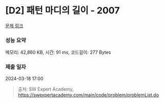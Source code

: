 # [D2] 패턴 마디의 길이 - 2007 

[문제 링크](https://swexpertacademy.com/main/code/problem/problemDetail.do?contestProbId=AV5P1kNKAl8DFAUq) 

### 성능 요약

메모리: 42,860 KB, 시간: 91 ms, 코드길이: 277 Bytes

### 제출 일자

2024-03-18 17:00



> 출처: SW Expert Academy, https://swexpertacademy.com/main/code/problem/problemList.do